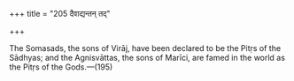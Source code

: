 +++
title = "205 दैवाद्यन्तन् तद्"

+++

The Somasads, the sons of Virāj, have been declared to be the Pitṛs of the Sādhyas; and the Agnisvāttas, the sons of Marīci, are famed in the world as the Pitṛs of the Gods.—(195) 